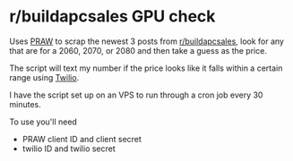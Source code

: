# r/buildapcsales GPU check
 
 Uses [PRAW](https://praw.readthedocs.io/en/latest/) to scrap the newest 3 posts from [r/buildapcsales](www.reddit.com/r/buildapcsales), look for any that are for a 2060, 2070, or 2080 and then take a guess as the price. 
 
 The script will text my number if the price looks like it falls within a certain range using [Twilio](https://www.twilio.com/).
 
 I have the script set up on an VPS to run through a cron job every 30 minutes. 
 
 To use you'll need
 - PRAW client ID and client secret
 - twilio ID and twilio secret
